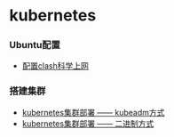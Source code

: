 # kubernetes

### Ubuntu配置
- [配置clash科学上网](https://github.com/1849805767/kubernetes/blob/master/Ubuntu%20%E9%85%8D%E7%BD%AE%20clash.md)

### 搭建集群
- [kubernetes集群部署 —— kubeadm方式](https://github.com/1849805767/kubernetes/blob/master/kubernetes%E9%9B%86%E7%BE%A4%E9%83%A8%E7%BD%B2%20%E2%80%94%E2%80%94%20kubeadm%E6%96%B9%E5%BC%8F.md)
- [kubernetes集群部署 —— 二进制方式](https://github.com/1849805767/kubernetes/blob/master/kubernetes%E9%9B%86%E7%BE%A4%E9%83%A8%E7%BD%B2%20%E2%80%94%E2%80%94%20%E4%BA%8C%E8%BF%9B%E5%88%B6%E6%96%B9%E5%BC%8F.md)

